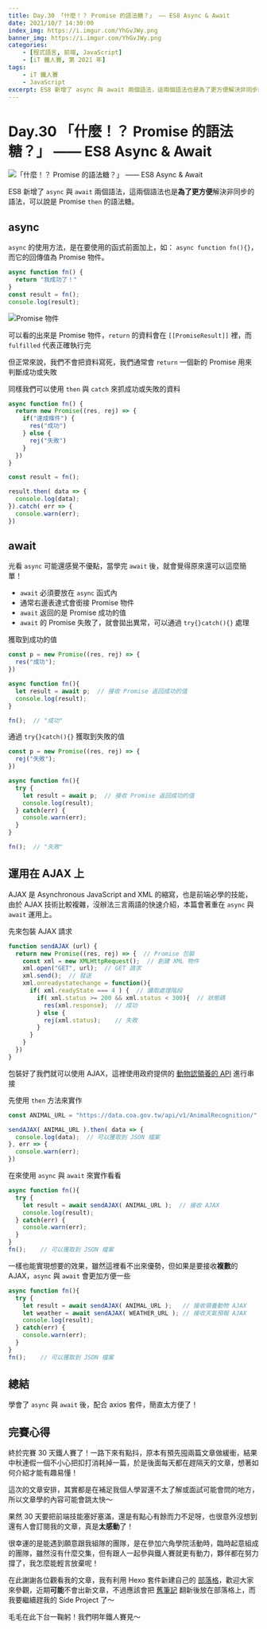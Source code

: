 ```yaml
---
title: Day.30 「什麼！？ Promise 的語法糖？」 —— ES8 Async & Await
date: 2021/10/7 14:30:00
index_img: https://i.imgur.com/YhGvJWy.png
banner_img: https://i.imgur.com/YhGvJWy.png
categories:
    - [程式語言, 前端, JavaScript]
    - [iT 鐵人賽, 第 2021 年]
tags: 
    - iT 鐵人賽
    - JavaScript
excerpt: ES8 新增了 async 與 await 兩個語法，這兩個語法也是為了更方便解決非同步的語法，可以說是 Promise then 的語法糖。
---
```


# Day.30 「什麼！？ Promise 的語法糖？」 —— ES8 Async & Await

![「什麼！？ Promise 的語法糖？」 —— ES8 Async & Await](https://i.imgur.com/YhGvJWy.png)

ES8 新增了 `async` 與 `await` 兩個語法，這兩個語法也是**為了更方便**解決非同步的語法，可以說是 Promise `then` 的語法糖。

## async

`async` 的使用方法，是在要使用的函式前面加上，如： `async function fn(){}`，而它的回傳值為 Promise 物件。

```javascript
async function fn() {
  return "我成功了！"
}
const result = fn();
console.log(result);
```

![Promise 物件](https://i.imgur.com/qF29dB2.png)

可以看的出來是 Promise 物件，`return` 的資料會在 `[[PromiseResult]]` 裡，而 `fulfilled` 代表正確執行完

但正常來說，我們不會把資料寫死，我們通常會 `return` 一個新的 Promise 用來判斷成功或失敗

同樣我們可以使用 `then` 與 `catch` 來抓成功或失敗的資料

```javascript
async function fn() {
  return new Promise((res, rej) => {
    if("達成條件") {
      res("成功")
    } else {
      rej("失敗")
    }
  })
}

const result = fn();

result.then( data => {
  console.log(data);
}).catch( err => {
  console.warn(err);
})
```

## await

光看 `async` 可能還感覺不優點，當學完 `await` 後，就會覺得原來還可以這麼簡單！

- `await` 必須要放在 `async` 函式內
- 通常右邊表達式會銜接 Promise 物件
- `await` 返回的是 Promise 成功的值
- `await` 的 Promise 失敗了，就會拋出異常，可以通過 `try{}catch(){}` 處理

獲取到成功的值

```javascript
const p = new Promise((res, rej) => {
  res("成功");
})

async function fn(){
  let result = await p;  // 接收 Promise 返回成功的值
  console.log(result);
}

fn();  // "成功"
```

通過 `try{}catch(){}` 獲取到失敗的值

```javascript
const p = new Promise((res, rej) => {
  rej("失敗");
})

async function fn(){
  try {
    let result = await p;  // 接收 Promise 返回成功的值
    console.log(result);
  } catch(err) {
    console.warn(err);
  }
}

fn();  // "失敗"
```

## 運用在 AJAX 上

AJAX 是 Asynchronous JavaScript and XML 的縮寫，也是前端必學的技能，由於 AJAX 技術比較複雜，沒辦法三言兩語的快速介紹，本篇會著重在 `async` 與 `await` 運用上。

先來包裝 AJAX 請求

```javascript
function sendAJAX (url) {
  return new Promise((res, rej) => {  // Promise 包裝
    const xml = new XMLHttpRequest();  // 創建 XML 物件
    xml.open("GET", url);  // GET 請求
    xml.send();  // 發送
    xml.onreadystatechange = function(){
      if( xml.readyState === 4 ) {  // 讀取處理階段
        if( xml.status >= 200 && xml.status < 300){  // 狀態碼
          res(xml.response);  // 成功
        } else {
          rej(xml.status);    // 失敗
        }
      }
    }
  })
}
```

包裝好了我們就可以使用 AJAX，這裡使用政府提供的 [動物認領養的 API](https://data.coa.gov.tw/api.aspx#operations-tag-%E5%AF%B5%E7%89%A9) 進行串接

先使用 `then` 方法來實作

```javascript
const ANIMAL_URL = "https://data.coa.gov.tw/api/v1/AnimalRecognition/"

sendAJAX( ANIMAL_URL ).then( data => {
  console.log(data);  // 可以獲取到 JSON 檔案
}, err => {
  console.warn(err);
})
```

在來使用 `async` 與 `await` 來實作看看

```javascript
async function fn(){
  try {
    let result = await sendAJAX( ANIMAL_URL );  // 接收 AJAX
    console.log(result);
  } catch(err) {
    console.warn(err);
  }
}
fn();    // 可以獲取到 JSON 檔案
```

一樣也能實現想要的效果，雖然這裡看不出來優勢，但如果是要接收**複數**的 AJAX，`async` 與 `await` 會更加方便一些

```javascript
async function fn(){
  try {
    let result = await sendAJAX( ANIMAL_URL );   // 接收領養動物 AJAX
    let weather = await sendAJAX( WEATHER_URL ); // 接收天氣預報 AJAX
    console.log(result);
  } catch(err) {
    console.warn(err);
  }
}
fn();    // 可以獲取到 JSON 檔案
```

## 總結

學會了 `async` 與 `await` 後，配合 axios 套件，簡直太方便了！

## 完賽心得

終於完賽 30 天鐵人賽了！一路下來有點抖，原本有預先囤兩篇文章做緩衝，結果中秋連假一個不小心把扣打消耗掉一篇，於是後面每天都在趕隔天的文章，想著如何介紹才能有趣易懂！

這次的文章安排，其實都是在補足我個人學習還不太了解或面試可能會問的地方，所以文章學的內容可能會跳太快～

果然 30 天要把前端技能塞好塞滿，還是有點心有餘而力不足呀，也很意外沒想到還有人會訂閱我的文章，真是**太感動**了！

很幸運的是能遇到願意跟我組隊的團隊，是在參加六角學院活動時，臨時起意組成的團隊，雖然沒有什麼交集，但有跟人一起參與鐵人賽就更有動力，夥伴都在努力撐了，我怎麼能輕言放棄呢！

在此謝謝各位觀看我的文章，我有利用 Hexo 套件新建自己的 [部落格](https://johnsonmao.github.io/)，歡迎大家來參觀，近期**可能**不會出新文章，不過應該會把 [舊筆記](https://hackmd.io/@JohnsonMao/Front-end/%2F1aO7EIBfRXeym0AisOMRmQ) 翻新後放在部落格上，而我要繼續趕我的 Side Project 了～

毛毛在此下台一鞠躬！我們明年鐵人賽見～
